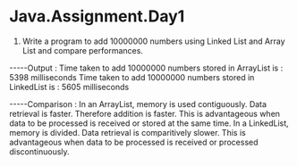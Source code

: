 # Java.Assignment.Day1

1. Write a program to add 10000000 numbers using Linked List and Array List and compare performances. 

-----Output : Time taken to add 10000000 numbers stored in ArrayList is : 5398 milliseconds
              Time taken to add 10000000 numbers stored in LinkedList is : 5605 milliseconds
              
-----Comparison : In an ArrayList, memory is used contiguously. Data retrieval is faster. Therefore addition is faster. This is                             advantageous when data to be processed is received or stored at the same time. In a LinkedList, memory is divided. Data                   retrieval is comparitively slower. This is advantageous when data to be processed is received or processed                                 discontinuously. 
